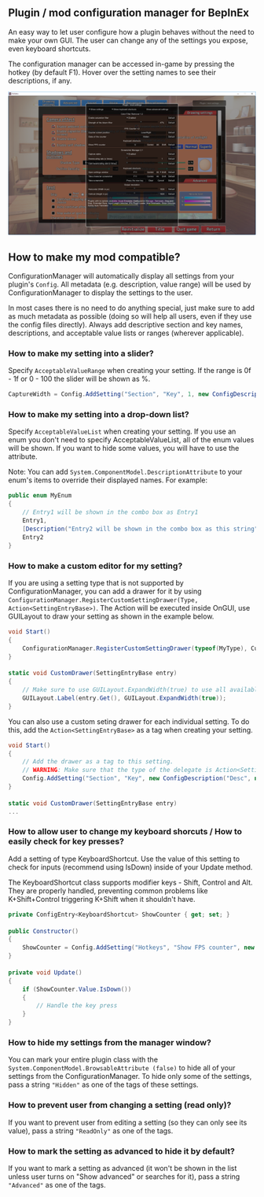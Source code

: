 ## Plugin / mod configuration manager for BepInEx
An easy way to let user configure how a plugin behaves without the need to make your own GUI. The user can change any of the settings you expose, even keyboard shortcuts.

The configuration manager can be accessed in-game by pressing the hotkey (by default F1). Hover over the setting names to see their descriptions, if any.

![Configuration manager](Screenshot.PNG)

## How to make my mod compatible?
ConfigurationManager will automatically display all settings from your plugin's `Config`. All metadata (e.g. description, value range) will be used by ConfigurationManager to display the settings to the user.

In most cases there is no need to do anything special, just make sure to add as much metadata as possible (doing so will help all users, even if they use the config files directly). Always add descriptive section and key names, descriptions, and acceptable value lists or ranges (wherever applicable).

### How to make my setting into a slider?
Specify `AcceptableValueRange` when creating your setting. If the range is 0f - 1f or 0 - 100 the slider will be shown as %.
```c#
CaptureWidth = Config.AddSetting("Section", "Key", 1, new ConfigDescription("Description", new AcceptableValueRange<int>(0, 100)));
```

### How to make my setting into a drop-down list?
Specify `AcceptableValueList` when creating your setting. If you use an enum you don't need to specify AcceptableValueList, all of the enum values will be shown. If you want to hide some values, you will have to use the attribute.

Note: You can add `System.ComponentModel.DescriptionAttribute` to your enum's items to override their displayed names. For example:
```c#
public enum MyEnum
{
    // Entry1 will be shown in the combo box as Entry1
    Entry1,
    [Description("Entry2 will be shown in the combo box as this string")]
    Entry2
}
```

### How to make a custom editor for my setting?
If you are using a setting type that is not supported by ConfigurationManager, you can add a drawer for it by using `ConfigurationManager.RegisterCustomSettingDrawer(Type, Action<SettingEntryBase>)`. The Action will be executed inside OnGUI, use GUILayout to draw your setting as shown in the example below.
```c#
void Start()
{
    ConfigurationManager.RegisterCustomSettingDrawer(typeof(MyType), CustomDrawer);
}

static void CustomDrawer(SettingEntryBase entry)
{
    // Make sure to use GUILayout.ExpandWidth(true) to use all available space
    GUILayout.Label(entry.Get(), GUILayout.ExpandWidth(true));
}
```

You can also use a custom seting drawer for each individual setting. To do this, add the `Action<SettingEntryBase>` as a tag when creating your setting.
```c#
void Start()
{
    // Add the drawer as a tag to this setting. 
    // WARNING: Make sure that the type of the delegate is Action<SettingEntryBase> or it might not work!
    Config.AddSetting("Section", "Key", new ConfigDescription("Desc", null, new Action<SettingEntryBase>(CustomDrawer)));
}

static void CustomDrawer(SettingEntryBase entry)
...
```

### How to allow user to change my keyboard shorcuts / How to easily check for key presses?
Add a setting of type KeyboardShortcut. Use the value of this setting to check for inputs (recommend using IsDown) inside of your Update method.

The KeyboardShortcut class supports modifier keys - Shift, Control and Alt. They are properly handled, preventing common problems like K+Shift+Control triggering K+Shift when it shouldn't have.
```c#
private ConfigEntry<KeyboardShortcut> ShowCounter { get; set; }

public Constructor()
{
    ShowCounter = Config.AddSetting("Hotkeys", "Show FPS counter", new KeyboardShortcut(KeyCode.U, KeyCode.LeftShift));
}

private void Update()
{
    if (ShowCounter.Value.IsDown())
    {
        // Handle the key press
    }
}
```

### How to hide my settings from the manager window?
You can mark your entire plugin class with the `System.ComponentModel.BrowsableAttribute (false)` to hide all of your settings from the ConfigurationManager. To hide only some of the settings, pass a string `"Hidden"` as one of the tags of these settings.

### How to prevent user from changing a setting (read only)?
If you want to prevent user from editing a setting (so they can only see its value), pass a string `"ReadOnly"` as one of the tags.

### How to mark the setting as advanced to hide it by default?
If you want to mark a setting as advanced (it won't be shown in the list unless user turns on "Show advanced" or searches for it), pass a string `"Advanced"` as one of the tags.
